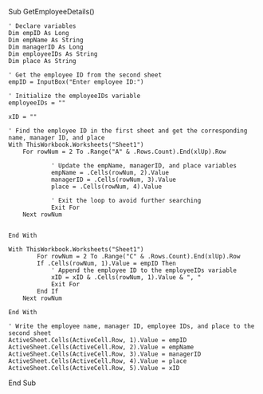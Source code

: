Sub GetEmployeeDetails()
 
    ' Declare variables
    Dim empID As Long
    Dim empName As String
    Dim managerID As Long
    Dim employeeIDs As String
    Dim place As String
 
    ' Get the employee ID from the second sheet
    empID = InputBox("Enter employee ID:")
 
    ' Initialize the employeeIDs variable
    employeeIDs = ""
    
    xID = ""
 
    ' Find the employee ID in the first sheet and get the corresponding name, manager ID, and place
    With ThisWorkbook.Worksheets("Sheet1")
        For rowNum = 2 To .Range("A" & .Rows.Count).End(xlUp).Row
 
                ' Update the empName, managerID, and place variables
                empName = .Cells(rowNum, 2).Value
                managerID = .Cells(rowNum, 3).Value
                place = .Cells(rowNum, 4).Value
 
                ' Exit the loop to avoid further searching
                Exit For
        Next rowNum
        

    End With
    
    With ThisWorkbook.Worksheets("Sheet1")
            For rowNum = 2 To .Range("C" & .Rows.Count).End(xlUp).Row
            If .Cells(rowNum, 1).Value = empID Then
                ' Append the employee ID to the employeeIDs variable
                xID = xID & .Cells(rowNum, 1).Value & ", "
                Exit For
            End If
        Next rowNum
    
    End With
 
    ' Write the employee name, manager ID, employee IDs, and place to the second sheet
    ActiveSheet.Cells(ActiveCell.Row, 1).Value = empID
    ActiveSheet.Cells(ActiveCell.Row, 2).Value = empName
    ActiveSheet.Cells(ActiveCell.Row, 3).Value = managerID
    ActiveSheet.Cells(ActiveCell.Row, 4).Value = place
    ActiveSheet.Cells(ActiveCell.Row, 5).Value = xID
 
End Sub
